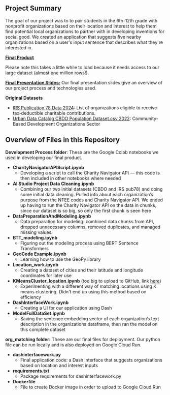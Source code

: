 Project Summary
---

The goal of our project was to to pair students in the 6th-12th grade with nonprofit organizations based on their location and interest to help them find potential local organizations to partner with in developing inventions for social good. We created an application that suggests five nearby organizations based on a user's input sentence that describes what they're interested in. 

[**Final Product**](https://community-matching-4030229048.us-central1.run.app/)

Please note this takes a little while to load because it needs access to our large dataset (almost one million rows!).

[**Final Presentation Slides:**](https://docs.google.com/presentation/d/1lH2ij4ymx_ZaTJVi78ol9RbpHtFo0rSmF8Q-owhMWJw/edit?usp=sharing)
Our final presentation slides give an overview of our project process and technologies used.

**Original Datasets**
- [IRS Publication 78 Data 2024](https://www.irs.gov/charities-non-profits/tax-exempt-organization-search-bulk-data-downloads#pub78): List of organizations eligible to receive tax-deductible charitable contributions.
- [Urban Data Catalog CBDO Population Dataset.csv 2022](https://datacatalog.urban.org/dataset/community-based-development-organization-sector-and-financial-datasets): Community-Based Development Organizations Sector


Overview of Files in this Repository
---

**Development Process folder**: These are the Google Colab notebooks we used in developing our final product.
- **CharityNavigatorAPIScript.ipynb**
  - Developing a script to call the Charity Navigator API — this code is then included in other notebooks where needed
- **AI Studio Project Data Cleaning.ipynb**
  - Combining our two initial datasets (CBDO and IRS pub78) and doing some initial data cleaning. Pulled info about each organization’s purpose from the NTEE codes and Charity Navigator API. We ended up having to run the Charity Navigator API on the data in chunks, since our dataset is so big, so only the first chunk is seen here
- **DataPreparationAndModeling.ipynb**
  - Data preparation for modeling: combined data chunks from API, dropped unnecessary columns, removed duplicates, and managed missing values.
- **BTT_modeling.ipynb**
  - Figuring out the modeling process using BERT Sentence Transformers
- **GeoCode Example.ipynb**
  - Learning how to use the GeoPy library
- **Location_work.ipynb**
  - Creating a dataset of cities and their latitude and longitude coordinates for later use
- **KMeansCluster_location.ipynb** (too big to upload to GitHub, link [here](https://colab.research.google.com/drive/12bjS2ENHvrfypCdVd7gqKxblHqI6b7nh?authuser=2#scrollTo=i1O4bM_1374H))
  - Experimenting with a different way of matching locations using K means clustering. Didn't end up using this method based on efficiency
- **DashInterfaceWork.ipynb**
  - Creating a UI for our application using Dash
- **ModelFullDataSet.ipynb**
  - Saving the sentence embedding vector of each organization’s text description in the organizations dataframe, then ran the model on this complete dataset


**org_matching folder:** These are our final files for deployment. Our python file can be run locally and is also deployed on Google Cloud Run.
- **dashinterfacework.py**
  - Final application code: a Dash interface that suggests organizations based on location and interest inputs
- **requirements.txt**
  - Package requirements for dashinterfacework.py
- **Dockerfile**
  - File to create Docker image in order to upload to Google Cloud Run

